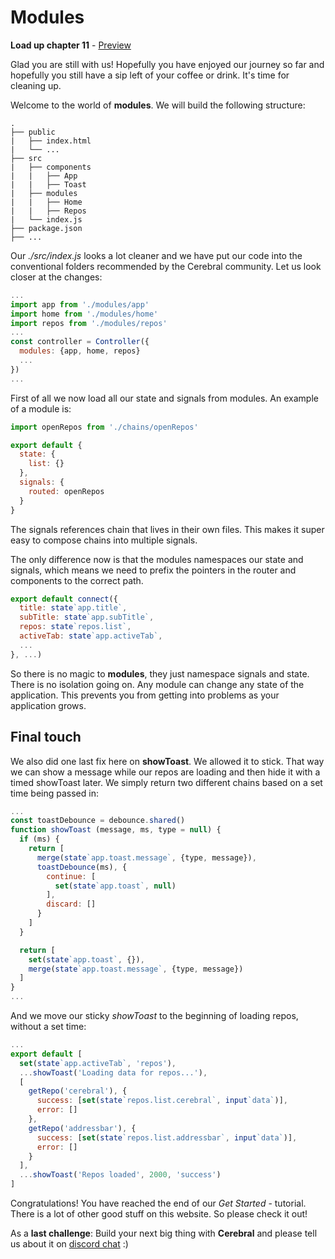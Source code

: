 # Modules

**Load up chapter 11** - [Preview](11)

Glad you are still with us! Hopefully you have enjoyed our journey so far and hopefully you still have a sip left of your coffee or drink. It's time for cleaning up.

Welcome to the world of **modules**. We will build the following structure:

```
.
├── public
|	├── index.html
|	└── ...
├── src
|	├── components
|	|	├── App
|	|	├── Toast
|	├── modules
|	|	├── Home
|	|	├── Repos
|	└── index.js
├── package.json
├── ...
```

Our *./src/index.js* looks a lot cleaner and we have put our code into the conventional folders recommended by the Cerebral community. Let us look closer at the changes:

```js
...
import app from './modules/app'
import home from './modules/home'
import repos from './modules/repos'
...
const controller = Controller({
  modules: {app, home, repos}
  ...
})
...
```

First of all we now load all our state and signals from modules. An example of a module is:

```js
import openRepos from './chains/openRepos'

export default {
  state: {
    list: {}
  },
  signals: {
    routed: openRepos
  }
}
```

The signals references chain that lives in their own files. This makes it super easy to compose chains into multiple signals.

The only difference now is that the modules namespaces our state and signals, which means we need to prefix the pointers in the router and components to the correct path.

```js
export default connect({
  title: state`app.title`,
  subTitle: state`app.subTitle`,
  repos: state`repos.list`,
  activeTab: state`app.activeTab`,
  ...
}, ...)
```

So there is no magic to **modules**, they just namespace signals and state. There is no isolation going on. Any module can change any state of the application. This prevents you from getting into problems as your application grows.

## Final touch
We also did one last fix here on **showToast**. We allowed it to stick. That way we can show a message while our repos are loading and then hide it with a timed showToast later. We simply return two different chains based on a set time being passed in:

```js
...
const toastDebounce = debounce.shared()
function showToast (message, ms, type = null) {
  if (ms) {
    return [
      merge(state`app.toast.message`, {type, message}),
      toastDebounce(ms), {
        continue: [
          set(state`app.toast`, null)
        ],
        discard: []
      }
    ]
  }

  return [
    set(state`app.toast`, {}),
    merge(state`app.toast.message`, {type, message})
  ]
}
...
```

And we move our sticky *showToast* to the beginning of loading repos, without a set time:

```js
...
export default [
  set(state`app.activeTab`, 'repos'),
  ...showToast('Loading data for repos...'),
  [
    getRepo('cerebral'), {
      success: [set(state`repos.list.cerebral`, input`data`)],
      error: []
    },
    getRepo('addressbar'), {
      success: [set(state`repos.list.addressbar`, input`data`)],
      error: []
    }
  ],
  ...showToast('Repos loaded', 2000, 'success')
]
```

Congratulations! You have reached the end of our *Get Started* - tutorial.
There is a lot of other good stuff on this website. So please check it out!

As a **last challenge**: Build your next big thing with **Cerebral** and please tell us about it on [discord chat](https://discord.gg/0kIweV4bd2bwwsvH) :)
